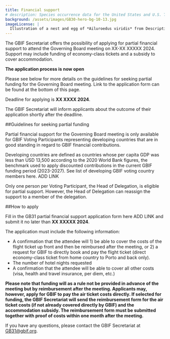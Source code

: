 ```yaml
---
title: Financial support
# description: Species occurrence data for the United States and U.S. Territories.
background: /assets/images/GB30-hero-bg-10-13.jpg
imageLicense: |
  Illustration of a nest and egg of *Ailuroedus viridis* from Descriptive catalogue of the nests & eggs of birds found breeding in Australia and Tasmania, 1889. Via [Biodiversity Heritage Library.](https://flic.kr/p/2m5SSsM)
---
```


The GBIF Secretariat offers the possibility of applying for partial financial support to attend the Governing Board meeting on XX-XX XXXXX 2024. Support may include funding of economy-class tickets and a subsidy to cover accommodation. 

**The application process is now open**

Please see below for more details on the guidelines for seeking partial funding for the Governing Board meeting. Link to the application form can be found at the bottom of this page. 

Deadline for applying is **XX XXXX 2024**.

The GBIF Secretariat will inform applicants about the outcome of their application shortly after the deadline. 

##Guidelines for seeking partial funding

Partial financial support for the Governing Board meeting is only available for GBIF Voting Participants representing developing countries that are in good standing in regard to GBIF financial contributions. 

Developing countries are defined as countries whose per capita GDP was less than USD 13,500 according to the 2020 World Bank figures, the benchmark used to apply discounted contributions in the current GBIF funding period (2023-2027). See list of developing GBIF voting country members here. ADD LINK

Only one person per Voting Participant, the Head of Delegation, is eligible for partial support. However, the Head of Delegation can reassign the support to a member of the delegation. 

##How to apply

Fill in the GB31 partial financial support application form here ADD LINK and submit it no later than **XX XXXXX 2024**. 

The application must include the following information:
- A confirmation that the attendee will 1) be able to cover the costs of the flight ticket up front and then be reimbursed after the meeting, or 2) a request for GBIF to directly book and pay the flight ticket (direct economy-class ticket from home country to Porto and back only).
- The number of hotel nights requested
- A confirmation that the attendee will be able to cover all other costs (visa, health and travel insurance, per diem, etc.)

**Please note that funding will as a rule not be provided in advance of the meeting but by reimbursement after the meeting. Applicants may, however, apply for GBIF to pay the air ticket costs directly. If selected for funding, the GBIF Secretariat will send the reimbursement form for the air ticket costs (if not already covered directly by GBIF) and the accommodation subsidy. The reimbursement form must be submitted together with proof of costs within one month after the meeting.**

If you have any questions, please contact the GBIF Secretariat at [GB31@gbif.org](mailto:GB31@gbif.org).


